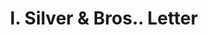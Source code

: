 ---
doi: 10.7916/D8X07K6S
date_other: '1916'
date_other_textual: '1916'
form: correspondence
genre:
- Letters (correspondence)
name:
- I. Silver & Bros.
object_in_context_url: https://biggert.cul.columbia.edu/items/view/ave_biggert_01833
subject_hierarchical_geographic:
- Savannah, Georgia, United States
subject_name:
- I. Silver & Bros.
title: I. Silver & Bros.. Letter
sort_title: I. Silver & Bros.. Letter
call_number: ave_biggert_01833
coordinates:
- 32.016666666666666,-81.11666666666666
pid: ave_biggert_01833
identifiers: ave_biggert_01833
thumbnail: false
permalink: /biggert/ave_biggert_01833/
layout: iiif-image-page
---